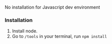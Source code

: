 No installation for Javascript dev environment 

### Installation
1. Install node.
2. Go to `/tools` in your terminal, run `npm install`